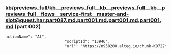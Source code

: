 ### kb/previews_full/kb__previews_full__kb__previews_full__kb__previews_full__flows__service-first__master-and-slot@guest.har.part087.md.part001.md.part001.md.part001.md (part 002)

```md
nctionName": "At",
                          "scriptId": "13946",
                          "url": "https://n958200.alteg.io/chunk-KO722YSM.js",
             
```

```

